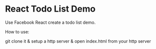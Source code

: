 # React Todo List Demo

Use Facebook React create a todo list demo.

How to use:

git clone it & setup a http server & open index.html from your http server
